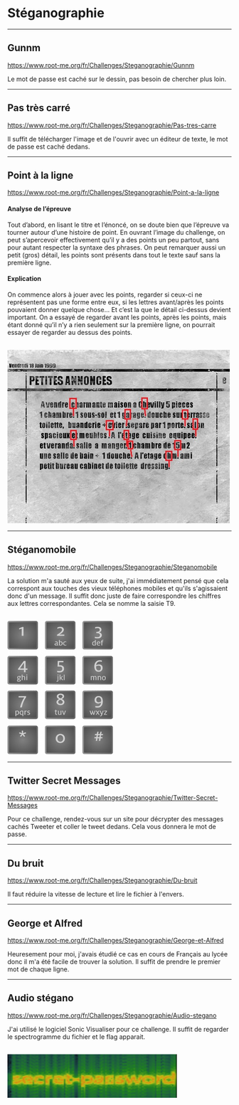 # Stéganographie


---
## Gunnm


https://www.root-me.org/fr/Challenges/Steganographie/Gunnm

Le mot de passe est caché sur le dessin, pas besoin de chercher plus loin.

---
## Pas très carré


https://www.root-me.org/fr/Challenges/Steganographie/Pas-tres-carre

Il suffit de télécharger l'image et de l'ouvrir avec un éditeur de texte, le mot de passe est caché dedans.

---
## Point à la ligne


https://www.root-me.org/fr/Challenges/Steganographie/Point-a-la-ligne

#### Analyse de l’épreuve

Tout d’abord, en lisant le titre et l’énoncé, on se doute bien que l’épreuve va tourner autour d’une histoire de point. En ouvrant l’image du challenge, on peut s’apercevoir effectivement qu’il y a des points un peu partout, sans pour autant respecter la syntaxe des phrases. On peut remarquer aussi un petit (gros) détail, les points sont présents dans tout le texte sauf sans la première ligne.

#### Explication

On commence alors à jouer avec les points, regarder si ceux-ci ne représentent pas une forme entre eux, si les lettres avant/après les points pouvaient donner quelque chose... Et c’est la que le détail ci-dessus devient important. On a essayé de regarder avant les points, après les points, mais étant donné qu’il n’y a rien seulement sur la première ligne, on pourrait essayer de regarder au dessus des points.<br/><br/>

![Image du challenge](img/journal.jpg)

---
## Stéganomobile


https://www.root-me.org/fr/Challenges/Steganographie/Steganomobile

La solution m'a sauté aux yeux de suite, j'ai immédiatement pensé que cela correspont aux touches des vieux téléphones mobiles et qu'ils s'agissaient donc d'un message. Il suffit donc juste de faire correspondre les chiffres aux lettres correspondantes. Cela se nomme la saisie T9.<br/><br/>

<img src="img/T9.png" alt="Clavier T9" width="auto" height="300px">

---
## Twitter Secret Messages


https://www.root-me.org/fr/Challenges/Steganographie/Twitter-Secret-Messages

Pour ce challenge, rendez-vous sur un site pour décrypter des messages cachés Tweeter et coller le tweet dedans. Cela vous donnera le mot de passe.

---
## Du bruit


https://www.root-me.org/fr/Challenges/Steganographie/Du-bruit

Il faut réduire la vitesse de lecture et lire le fichier à l'envers.

---
## George et Alfred


https://www.root-me.org/fr/Challenges/Steganographie/George-et-Alfred

Heuresement pour moi, j'avais étudié ce cas en cours de Français au lycée donc il m'a été facile de trouver la solution. Il suffit de prendre le premier mot de chaque ligne.

---
## Audio stégano


https://www.root-me.org/fr/Challenges/Steganographie/Audio-stegano

J'ai utilisé le logiciel Sonic Visualiser pour ce challenge. Il suffit de regarder le spectrogramme du fichier et le flag apparait.<br/><br/>

![Image du spectrogramme](img/spectre.png)
